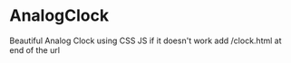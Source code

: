 # AnalogClock
Beautiful Analog Clock using CSS JS
if it doesn't work add /clock.html at end of the url
